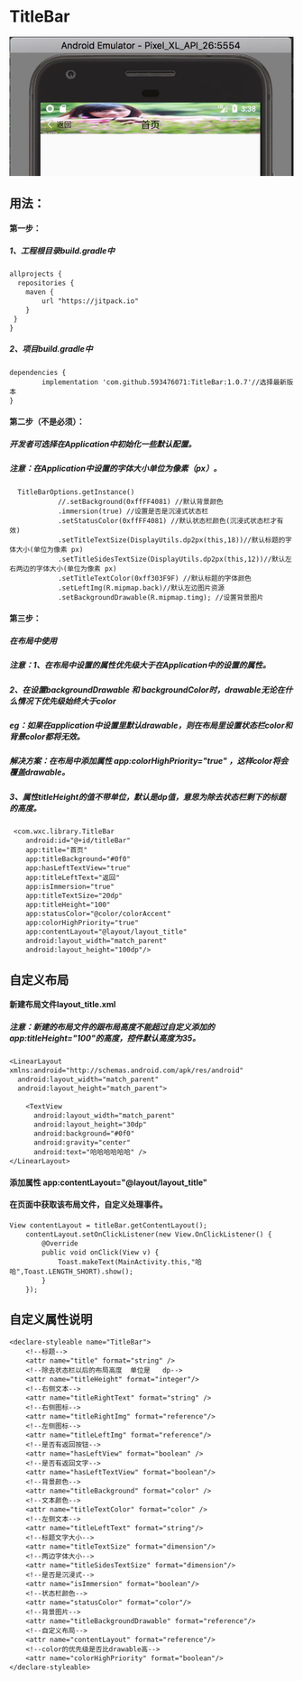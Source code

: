 # TitleBar

 ![image](https://github.com/593476071/TitleBar/raw/master/preview.jpg)

## 用法：
#### 第一步：
##### 1、工程根目录build.gradle中
    allprojects {
      repositories {
        maven {
            url "https://jitpack.io"
        }
     }
    }
##### 2、项目build.gradle中
    dependencies {
	        implementation 'com.github.593476071:TitleBar:1.0.7'//选择最新版本
	}
#### 第二步（不是必须）：
##### 开发者可选择在Application中初始化一些默认配置。
##### 注意：在Application中设置的字体大小单位为像素（px）。
      TitleBarOptions.getInstance()
                //.setBackground(0xffFF4081) //默认背景颜色
                .immersion(true) //设置是否是沉浸式状态栏
                .setStatusColor(0xffFF4081) //默认状态栏颜色(沉浸式状态栏才有效)
                .setTitleTextSize(DisplayUtils.dp2px(this,18))//默认标题的字体大小(单位为像素 px)
                .setTitleSidesTextSize(DisplayUtils.dp2px(this,12))//默认左右两边的字体大小(单位为像素 px)
                .setTitleTextColor(0xff303F9F) //默认标题的字体颜色
                .setLeftImg(R.mipmap.back)//默认左边图片资源
                .setBackgroundDrawable(R.mipmap.timg); //设置背景图片
#### 第三步：
##### 在布局中使用
##### 注意：1、在布局中设置的属性优先级大于在Application中的设置的属性。
##### 	2、在设置backgroundDrawable 和 backgroundColor时，drawable无论在什么情况下优先级始终大于color
##### 		eg：如果在application中设置里默认drawable，则在布局里设置状态栏color和背景color都将无效。
##### 		解决方案：在布局中添加属性 app:colorHighPriority="true" ，这样color将会覆盖drawable。
##### 	3、属性titleHeight的值不带单位，默认是dp值，意思为除去状态栏剩下的标题的高度。
     <com.wxc.library.TitleBar
        android:id="@+id/titleBar"
        app:title="首页"
        app:titleBackground="#0f0"
        app:hasLeftTextView="true"
        app:titleLeftText="返回"
        app:isImmersion="true"
        app:titleTextSize="20dp"
        app:titleHeight="100"
        app:statusColor="@color/colorAccent"
        app:colorHighPriority="true"
        app:contentLayout="@layout/layout_title"
        android:layout_width="match_parent"
        android:layout_height="100dp"/>
## 自定义布局
#### 新建布局文件layout_title.xml
##### 注意：新建的布局文件的跟布局高度不能超过自定义添加的app:titleHeight="100"的高度，控件默认高度为35。
    <LinearLayout xmlns:android="http://schemas.android.com/apk/res/android"
      android:layout_width="match_parent"
      android:layout_height="match_parent">

    	<TextView
          android:layout_width="match_parent"
          android:layout_height="30dp"
          android:background="#0f0"
          android:gravity="center"
          android:text="哈哈哈哈哈哈" />
	</LinearLayout>
#### 添加属性 app:contentLayout="@layout/layout_title"
#### 在页面中获取该布局文件，自定义处理事件。
	View contentLayout = titleBar.getContentLayout();
        contentLayout.setOnClickListener(new View.OnClickListener() {
            @Override
            public void onClick(View v) {
                Toast.makeText(MainActivity.this,"哈哈",Toast.LENGTH_SHORT).show();
            }
        });
## 自定义属性说明
    <declare-styleable name="TitleBar">
        <!--标题-->
        <attr name="title" format="string" />
        <!--除去状态栏以后的布局高度  单位是   dp-->
        <attr name="titleHeight" format="integer"/>
        <!--右侧文本-->
        <attr name="titleRightText" format="string" />
        <!--右侧图标-->
        <attr name="titleRightImg" format="reference"/>
        <!--左侧图标-->
        <attr name="titleLeftImg" format="reference"/>
        <!--是否有返回按钮-->
        <attr name="hasLeftView" format="boolean" />
        <!--是否有返回文字-->
        <attr name="hasLeftTextView" format="boolean"/>
        <!--背景颜色-->
        <attr name="titleBackground" format="color" />
        <!--文本颜色-->
        <attr name="titleTextColor" format="color" />
        <!--左侧文本-->
        <attr name="titleLeftText" format="string"/>
        <!--标题文字大小-->
        <attr name="titleTextSize" format="dimension"/>
        <!--两边字体大小-->
        <attr name="titleSidesTextSize" format="dimension"/>
        <!--是否是沉浸式-->
        <attr name="isImmersion" format="boolean"/>
        <!--状态栏颜色-->
        <attr name="statusColor" format="color"/>
        <!--背景图片-->
        <attr name="titleBackgroundDrawable" format="reference"/>
        <!--自定义布局-->
        <attr name="contentLayout" format="reference"/>
        <!--color的优先级是否比drawable高-->
        <attr name="colorHighPriority" format="boolean"/>
    </declare-styleable>

